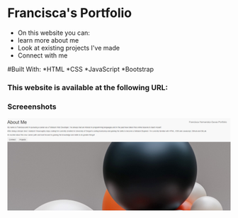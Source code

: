 # Francisca's Portfolio

* On this website you can:
* learn more about me
* Look at existing projects I've made
* Connect with me

#Built With:
*HTML
*CSS
*JavaScript
*Bootstrap

### This website is available at the following URL:

### Screeenshots

![Main page of Portfolio](/images/Portfolio%20Screenshot.png)


